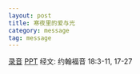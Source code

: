```yaml
---
layout: post
title: 寒夜里的爱与光
category: message
tag: message
---
```


[录音](https://drive.google.com/open?id=1S3KFpMnHsBT6NmJtAnlAlhOk4NhScPZX)  [PPT](https://drive.google.com/open?id=1RbqKMXR0qZf-5lKhUDwAg-2ljAzNK2S6) 经文: 约翰福音 18:3-11, 17-27

